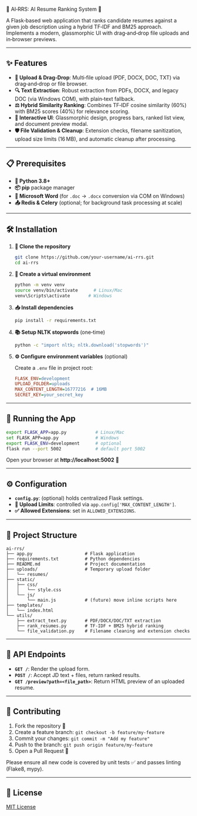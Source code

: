 🚀 AI‑RRS: AI Resume Ranking System 🎯

A Flask‑based web application that ranks candidate resumes against a given job description using a hybrid TF‑IDF and BM25 approach. Implements a modern, glassmorphic UI with drag‑and‑drop file uploads and in‑browser previews.

---
## ✨ Features

- **📂 Upload & Drag‑Drop**: Multi‑file upload (PDF, DOCX, DOC, TXT) via drag‑and‑drop or file browser.
- **🔍 Text Extraction**: Robust extraction from PDFs, DOCX, and legacy DOC (via Windows COM), with plain‑text fallback.
- **⚖️ Hybrid Similarity Ranking**: Combines TF‑IDF cosine similarity (60%) with BM25 scores (40%) for relevance scoring.
- **💎 Interactive UI**: Glassmorphic design, progress bars, ranked list view, and document preview modal.
- **🛡️ File Validation & Cleanup**: Extension checks, filename sanitization, upload size limits (16 MB), and automatic cleanup after processing.

---
## 📋 Prerequisites

- **🐍 Python 3.8+**
- **📦 pip** package manager
- **📝 Microsoft Word** (for `.doc` → `.docx` conversion via COM on Windows)
- **📤 Redis & Celery** (optional; for background task processing at scale)

---
## 🛠️ Installation

1. **🔄 Clone the repository**

   ```bash
   git clone https://github.com/your‑username/ai‑rrs.git
   cd ai‑rrs
   ```

2. **🐣 Create a virtual environment**

   ```bash
   python -m venv venv
   source venv/bin/activate      # Linux/Mac
   venv\Scripts\activate       # Windows
   ```

3. **📥 Install dependencies**

   ```bash
   pip install -r requirements.txt
   ```

4. **📚 Setup NLTK stopwords** (one‑time)

   ```bash
   python -c "import nltk; nltk.download('stopwords')"
   ```

5. **⚙️ Configure environment variables** (optional)

   Create a `.env` file in project root:
   ```ini
   FLASK_ENV=development
   UPLOAD_FOLDER=uploads
   MAX_CONTENT_LENGTH=16777216  # 16MB
   SECRET_KEY=your_secret_key
   ```

---
## 🚀 Running the App

```bash
export FLASK_APP=app.py           # Linux/Mac
set FLASK_APP=app.py              # Windows
export FLASK_ENV=development      # optional
flask run --port 5002             # default port 5002
```

Open your browser at **http://localhost:5002** 🔗

---
## ⚙️ Configuration

- **`config.py`**: (optional) holds centralized Flask settings.
- **🛑 Upload Limits**: controlled via `app.config['MAX_CONTENT_LENGTH']`.
- **✅ Allowed Extensions**: set in `ALLOWED_EXTENSIONS`.

---
## 📂 Project Structure

```
ai‑rrs/
├── app.py                    # Flask application
├── requirements.txt          # Python dependencies
├── README.md                 # Project documentation
├── uploads/                  # Temporary upload folder
│   └── resumes/
├── static/
│   ├── css/
│   │   └── style.css
│   └── js/
│       └── main.js           # (future) move inline scripts here
├── templates/
│   └── index.html
└── utils/
    ├── extract_text.py       # PDF/DOCX/DOC/TXT extraction
    ├── rank_resumes.py       # TF‑IDF + BM25 hybrid ranking
    └── file_validation.py    # Filename cleaning and extension checks
```

---

## 🔌 API Endpoints

- **`GET /`**: Render the upload form.
- **`POST /`**: Accept JD text + files, return ranked results.
- **`GET /preview?path=<file_path>`**: Return HTML preview of an uploaded resume.

---
## 🤝 Contributing

1. Fork the repository 🍴
2. Create a feature branch: `git checkout -b feature/my‑feature`
3. Commit your changes: `git commit -m "Add my feature"`
4. Push to the branch: `git push origin feature/my‑feature`
5. Open a Pull Request 📨

Please ensure all new code is covered by unit tests ✅ and passes linting (Flake8, mypy).

---
## 📝 License

[MIT License](LICENSE)
